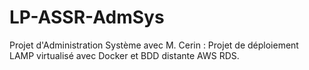 # LP-ASSR-AdmSys
Projet d'Administration Système avec M. Cerin : Projet de déploiement LAMP virtualisé avec Docker et BDD distante AWS RDS.
